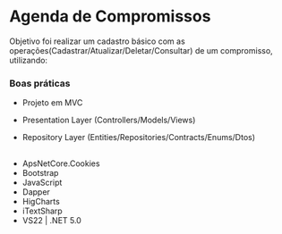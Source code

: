 # Agenda de Compromissos
Objetivo foi realizar um cadastro básico com as operações(Cadastrar/Atualizar/Deletar/Consultar) de um compromisso, utilizando: 

### Boas práticas
+ Projeto em MVC

+ Presentation Layer
  (Controllers/Models/Views)
+ Repository Layer
   (Entities/Repositories/Contracts/Enums/Dtos)

##
+ ApsNetCore.Cookies
+ Bootstrap
+ JavaScript
+ Dapper
+ HigCharts
+ iTextSharp
+ VS22 | .NET 5.0
